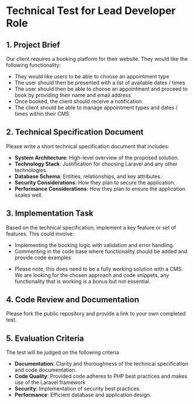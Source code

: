 # Technical Test for Lead Developer Role

## 1. Project Brief

Our client requires a booking platform for their website. They would like the following functionality:

- They would like users to be able to choose an appointment type
- The user should then be presented with a list of available dates / times
- The user should then be able to choose an appointment and proceed to book by providing their name and email address
- Once booked, the client should receive a notification
- The client should be able to manage appointment types and dates / times within their CMS

## 2. Technical Specification Document

Please write a short technical specification document that includes:

- **System Architecture**: High-level overview of the proposed solution.
- **Technology Stack**: Justification for choosing Laravel and any other technologies.
- **Database Schema**: Entities, relationships, and key attributes.
- **Security Considerations**: How they plan to secure the application.
- **Performance Considerations**: How they plan to ensure the application scales well.

## 3. Implementation Task

Based on the technical specification, implement a key feature or set of features. This could involve:

- Implementing the booking logic with validation and error handling.
- Commenting in the code base where functionality should be added and provide code examples

* Please note, this does need to be a fully working solution with a CMS. We are looking for the chosen approach and code snippets, any functionality that is working is a bonus but not essential.

## 4. Code Review and Documentation

Please fork the public repository and provide a link to your own completed test.

## 5. Evaluation Criteria

The test will be judged on the following criteria

- **Documentation**: Clarity and thoroughness of the technical specification and code documentation.
- **Code Quality**: Provided code adheres to PHP best practices and makes use of the Laravel framework
- **Security**: Implementation of security best practices.
- **Performance**: Efficient database and application design.

